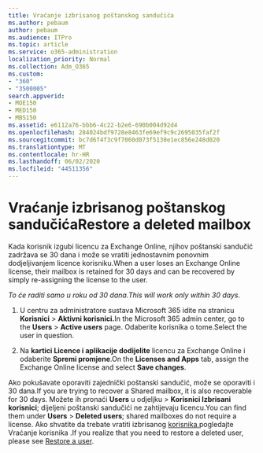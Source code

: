 ```yaml
---
title: Vraćanje izbrisanog poštanskog sandučića
ms.author: pebaum
author: pebaum
ms.audience: ITPro
ms.topic: article
ms.service: o365-administration
localization_priority: Normal
ms.collection: Adm_O365
ms.custom:
- "360"
- "3500005"
search.appverid:
- MOE150
- MED150
- MBS150
ms.assetid: e6112a76-bbb6-4c22-b2e6-690b004d92d4
ms.openlocfilehash: 284024bdf9728e8463fe69ef9c9c2695035faf2f
ms.sourcegitcommit: bc7d6f4f3c9f7060d073f5130e1ec856e248d020
ms.translationtype: MT
ms.contentlocale: hr-HR
ms.lasthandoff: 06/02/2020
ms.locfileid: "44511356"
---
```

# <a name="restore-a-deleted-mailbox"></a><span data-ttu-id="637ad-102">Vraćanje izbrisanog poštanskog sandučića</span><span class="sxs-lookup"><span data-stu-id="637ad-102">Restore a deleted mailbox</span></span>

<span data-ttu-id="637ad-103">Kada korisnik izgubi licencu za Exchange Online, njihov poštanski sandučić zadržava se 30 dana i može se vratiti jednostavnim ponovnim dodjeljivanjem licence korisniku.</span><span class="sxs-lookup"><span data-stu-id="637ad-103">When a user loses an Exchange Online license, their mailbox is retained for 30 days and can be recovered by simply re-assigning the license to the user.</span></span>
  
 <span data-ttu-id="637ad-104">*To će raditi samo u roku od 30 dana.*</span><span class="sxs-lookup"><span data-stu-id="637ad-104">*This will work only within 30 days.*</span></span>  
  
1. <span data-ttu-id="637ad-105">U centru za administratore sustava Microsoft 365 idite na stranicu **Korisnici** \> **Aktivni korisnici.**</span><span class="sxs-lookup"><span data-stu-id="637ad-105">In the Microsoft 365 admin center, go to the **Users** \> **Active users** page.</span></span> <span data-ttu-id="637ad-106">Odaberite korisnika o tome.</span><span class="sxs-lookup"><span data-stu-id="637ad-106">Select the user in question.</span></span>

2. <span data-ttu-id="637ad-107">Na **kartici Licence i aplikacije dodijelite** licencu za Exchange Online i odaberite **Spremi promjene**.</span><span class="sxs-lookup"><span data-stu-id="637ad-107">On the **Licenses and Apps** tab, assign the Exchange Online license and select **Save changes**.</span></span>

<span data-ttu-id="637ad-108">Ako pokušavate oporaviti zajednički poštanski sandučić, može se oporaviti i 30 dana.</span><span class="sxs-lookup"><span data-stu-id="637ad-108">If you are trying to recover a Shared mailbox, it is also recoverable for 30 days.</span></span> <span data-ttu-id="637ad-109">Možete ih pronaći **Users** u odjeljku \> **Korisnici Izbrisani korisnici**; dijeljeni poštanski sandučići ne zahtijevaju licencu.</span><span class="sxs-lookup"><span data-stu-id="637ad-109">You can find them under **Users** \> **Deleted users**; shared mailboxes do not require a license.</span></span> <span data-ttu-id="637ad-110">Ako shvatite da trebate vratiti izbrisanog [korisnika,](https://docs.microsoft.com/microsoft-365/admin/add-users/restore-user)pogledajte Vraćanje korisnika .</span><span class="sxs-lookup"><span data-stu-id="637ad-110">If you realize that you need to restore a deleted user, please see [Restore a user](https://docs.microsoft.com/microsoft-365/admin/add-users/restore-user).</span></span>
  
